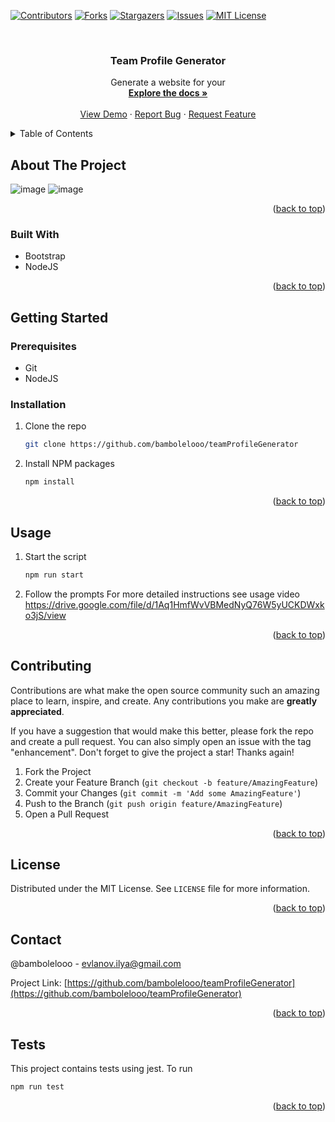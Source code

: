 <!-- Improved compatibility of back to top link: See: https://github.com/othneildrew/Best-README-Template/pull/73 -->
<a name="readme-top"></a>
<!--
*** Thanks for checking out the Best-README-Template. If you have a suggestion
*** that would make this better, please fork the repo and create a pull request
*** or simply open an issue with the tag "enhancement".
*** Don't forget to give the project a star!
*** Thanks again! Now go create something AMAZING! :D
-->



<!-- PROJECT SHIELDS -->
<!--
*** I'm using markdown "reference style" links for readability.
*** Reference links are enclosed in brackets [ ] instead of parentheses ( ).
*** See the bottom of this document for the declaration of the reference variables
*** for contributors-url, forks-url, etc. This is an optional, concise syntax you may use.
*** https://www.markdownguide.org/basic-syntax/#reference-style-links
-->
[![Contributors][contributors-shield]][contributors-url]
[![Forks][forks-shield]][forks-url]
[![Stargazers][stars-shield]][stars-url]
[![Issues][issues-shield]][issues-url]
[![MIT License][license-shield]][license-url]



<!-- PROJECT LOGO -->
<br />
<div align="center">

<h3 align="center">Team Profile Generator</h3>

  <p align="center">
    Generate a website for your
    <br />
    <a href="https://github.com/bambolelooo/teamProfileGenerator"><strong>Explore the docs »</strong></a>
    <br />
    <br />
    <a href="https://github.com/bambolelooo/teamProfileGenerator">View Demo</a>
    ·
    <a href="https://github.com/bambolelooo/teamProfileGenerator/issues">Report Bug</a>
    ·
    <a href="https://github.com/bambolelooo/teamProfileGenerator/issues">Request Feature</a>
  </p>
</div>



<!-- TABLE OF CONTENTS -->
<details>
  <summary>Table of Contents</summary>
  <ol>
    <li>
      <a href="#about-the-project">About The Project</a>
      <ul>
        <li><a href="#built-with">Built With</a></li>
      </ul>
    </li>
    <li>
      <a href="#getting-started">Getting Started</a>
      <ul>
        <li><a href="#prerequisites">Prerequisites</a></li>
        <li><a href="#installation">Installation</a></li>
      </ul>
    </li>
    <li><a href="#usage">Usage</a></li>
    <li><a href="#roadmap">Roadmap</a></li>
    <li><a href="#contributing">Contributing</a></li>
    <li><a href="#license">License</a></li>
    <li><a href="#contact">Contact</a></li>
    <li><a href="#acknowledgments">Acknowledgments</a></li>
  </ol>
</details>



<!-- ABOUT THE PROJECT -->
## About The Project

![image](https://user-images.githubusercontent.com/63548697/209899311-205a8b08-33cd-4808-ab32-1c71402950a9.png)
![image](https://user-images.githubusercontent.com/63548697/209899356-a01d0b37-0f1c-4402-b976-e5b9a2fbd6ff.png)





<p align="right">(<a href="#readme-top">back to top</a>)</p>



### Built With


* Bootstrap
* NodeJS


<p align="right">(<a href="#readme-top">back to top</a>)</p>



<!-- GETTING STARTED -->
## Getting Started


### Prerequisites

* Git
* NodeJS

### Installation

1. Clone the repo
   ```sh
   git clone https://github.com/bambolelooo/teamProfileGenerator
   ```
2. Install NPM packages
   ```sh
   npm install
   ```

<p align="right">(<a href="#readme-top">back to top</a>)</p>



<!-- USAGE EXAMPLES -->
## Usage
1. Start the script
   ```sh
   npm run start
   ```
2. Follow the prompts
For more detailed instructions see usage video
https://drive.google.com/file/d/1Aq1HmfWvVBMedNyQ76W5yUCKDWxko3jS/view


<p align="right">(<a href="#readme-top">back to top</a>)</p>






<!-- CONTRIBUTING -->
## Contributing

Contributions are what make the open source community such an amazing place to learn, inspire, and create. Any contributions you make are **greatly appreciated**.

If you have a suggestion that would make this better, please fork the repo and create a pull request. You can also simply open an issue with the tag "enhancement".
Don't forget to give the project a star! Thanks again!

1. Fork the Project
2. Create your Feature Branch (`git checkout -b feature/AmazingFeature`)
3. Commit your Changes (`git commit -m 'Add some AmazingFeature'`)
4. Push to the Branch (`git push origin feature/AmazingFeature`)
5. Open a Pull Request

<p align="right">(<a href="#readme-top">back to top</a>)</p>



<!-- LICENSE -->
## License

Distributed under the MIT License. See `LICENSE` file for more information.

<p align="right">(<a href="#readme-top">back to top</a>)</p>



<!-- CONTACT -->
## Contact

@bambolelooo - evlanov.ilya@gmail.com

Project Link: [https://github.com/bambolelooo/teamProfileGenerator](https://github.com/bambolelooo/teamProfileGenerator)


<p align="right">(<a href="#readme-top">back to top</a>)</p>



<!-- Tests -->
## Tests
This project contains tests using jest. To run
```sh
npm run test
```

<p align="right">(<a href="#readme-top">back to top</a>)</p>



<!-- MARKDOWN LINKS & IMAGES -->
<!-- https://www.markdownguide.org/basic-syntax/#reference-style-links -->
[contributors-shield]: https://img.shields.io/github/contributors/bambolelooo/teamProfileGenerator.svg?style=for-the-badge
[contributors-url]: https://github.com/bambolelooo/teamProfileGenerator/graphs/contributors
[forks-shield]: https://img.shields.io/github/forks/bambolelooo/teamProfileGenerator.svg?style=for-the-badge
[forks-url]: https://github.com/bambolelooo/teamProfileGenerator/network/members
[stars-shield]: https://img.shields.io/github/stars/bambolelooo/teamProfileGenerator.svg?style=for-the-badge
[stars-url]: https://github.com/bambolelooo/teamProfileGenerator/stargazers
[issues-shield]: https://img.shields.io/github/issues/bambolelooo/teamProfileGenerator.svg?style=for-the-badge
[issues-url]: https://github.com/bambolelooo/teamProfileGenerator/issues
[license-shield]: https://img.shields.io/github/license/bambolelooo/teamProfileGenerator.svg?style=for-the-badge
[license-url]: https://github.com/bambolelooo/teamProfileGenerator/blob/master/LICENSE
[linkedin-shield]: https://img.shields.io/badge/-LinkedIn-black.svg?style=for-the-badge&logo=linkedin&colorB=555
[linkedin-url]: https://linkedin.com/in/linkedin_username
[product-screenshot]: images/screenshot.png
[Next.js]: https://img.shields.io/badge/next.js-000000?style=for-the-badge&logo=nextdotjs&logoColor=white
[Next-url]: https://nextjs.org/
[React.js]: https://img.shields.io/badge/React-20232A?style=for-the-badge&logo=react&logoColor=61DAFB
[React-url]: https://reactjs.org/
[Vue.js]: https://img.shields.io/badge/Vue.js-35495E?style=for-the-badge&logo=vuedotjs&logoColor=4FC08D
[Vue-url]: https://vuejs.org/
[Angular.io]: https://img.shields.io/badge/Angular-DD0031?style=for-the-badge&logo=angular&logoColor=white
[Angular-url]: https://angular.io/
[Svelte.dev]: https://img.shields.io/badge/Svelte-4A4A55?style=for-the-badge&logo=svelte&logoColor=FF3E00
[Svelte-url]: https://svelte.dev/
[Laravel.com]: https://img.shields.io/badge/Laravel-FF2D20?style=for-the-badge&logo=laravel&logoColor=white
[Laravel-url]: https://laravel.com
[Bootstrap.com]: https://img.shields.io/badge/Bootstrap-563D7C?style=for-the-badge&logo=bootstrap&logoColor=white
[Bootstrap-url]: https://getbootstrap.com
[JQuery.com]: https://img.shields.io/badge/jQuery-0769AD?style=for-the-badge&logo=jquery&logoColor=white
[JQuery-url]: https://jquery.com 
